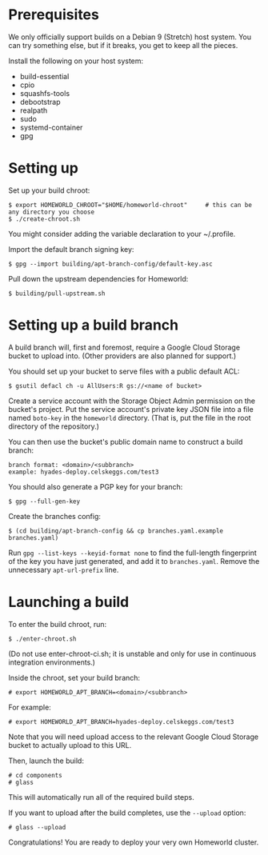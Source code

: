 # Prerequisites

We only officially support builds on a Debian 9 (Stretch) host system.
You can try something else, but if it breaks, you get to keep all the pieces.

Install the following on your host system:

 * build-essential
 * cpio
 * squashfs-tools
 * debootstrap
 * realpath
 * sudo
 * systemd-container
 * gpg

# Setting up

Set up your build chroot:

    $ export HOMEWORLD_CHROOT="$HOME/homeworld-chroot"     # this can be any directory you choose
    $ ./create-chroot.sh

You might consider adding the variable declaration to your ~/.profile.

Import the default branch signing key:

    $ gpg --import building/apt-branch-config/default-key.asc

Pull down the upstream dependencies for Homeworld:

    $ building/pull-upstream.sh

# Setting up a build branch

A build branch will, first and foremost, require a Google Cloud Storage bucket to upload into.
(Other providers are also planned for support.)

You should set up your bucket to serve files with a public default ACL:

    $ gsutil defacl ch -u AllUsers:R gs://<name of bucket>

Create a service account with the Storage Object Admin permission on the bucket's project.
Put the service account's private key JSON file into a file named `boto-key` in the `homeworld` directory.
(That is, put the file in the root directory of the repository.)

You can then use the bucket's public domain name to construct a build branch:

    branch format: <domain>/<subbranch>
    example: hyades-deploy.celskeggs.com/test3

You should also generate a PGP key for your branch:

    $ gpg --full-gen-key

Create the branches config:

    $ (cd building/apt-branch-config && cp branches.yaml.example branches.yaml)

Run `gpg --list-keys --keyid-format none` to find the full-length fingerprint of the key you have just generated, and add it to `branches.yaml`.
Remove the unnecessary `apt-url-prefix` line.

# Launching a build

To enter the build chroot, run:

    $ ./enter-chroot.sh

(Do not use enter-chroot-ci.sh; it is unstable and only for use in continuous integration environments.)

Inside the chroot, set your build branch:

    # export HOMEWORLD_APT_BRANCH=<domain>/<subbranch>

For example:

    # export HOMEWORLD_APT_BRANCH=hyades-deploy.celskeggs.com/test3

Note that you will need upload access to the relevant Google Cloud Storage bucket to actually upload to this URL.

Then, launch the build:

    # cd components
    # glass

This will automatically run all of the required build steps.

If you want to upload after the build completes, use the `--upload` option:

    # glass --upload

Congratulations! You are ready to deploy your very own Homeworld cluster.
